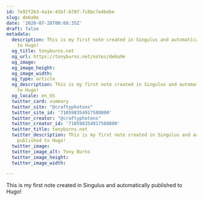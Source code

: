 ```yaml
---
id: 7e92f2b3-4a1e-41bf-b78f-7c8bc7e4bebe
slug: de6a9e
date: '2020-07-28T00:08:35Z'
draft: false
metadata:
  description: This is my first note created in Singulus and automatically published
    to Hugo!
  og_title: tonyburns.net
  og_url: https://tonyburns.net/notes/de6a9e
  og_image: 
  og_image_height: 
  og_image_width: 
  og_type: article
  og_description: This is my first note created in Singulus and automatically published
    to Hugo!
  og_locale: en_US
  twitter_card: summary
  twitter_site: "@craftyphotons"
  twitter_site_id: '710598354917580800'
  twitter_creator: "@craftyphotons"
  twitter_creator_id: '710598354917580800'
  twitter_title: tonyburns.net
  twitter_description: This is my first note created in Singulus and automatically
    published to Hugo!
  twitter_image: 
  twitter_image_alt: Tony Burns
  twitter_image_height: 
  twitter_image_width: 

---
```


This is my first note created in Singulus and automatically published to Hugo!

